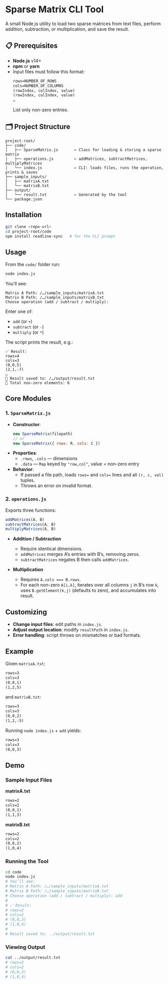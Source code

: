 # Sparse Matrix CLI Tool

A small Node.js utility to load two sparse matrices from text files, perform addition, subtraction, or multiplication, and save the result.

## 📋 Prerequisites

- **Node.js** v14+  
- **npm** or **yarn**  
- Input files must follow this format:
  ```txt
  rows=NUMBER_OF_ROWS
  cols=NUMBER_OF_COLUMNS
  (rowIndex, colIndex, value)
  (rowIndex, colIndex, value)
  …
  ```  
  List only non-zero entries.

## 🗂 Project Structure

```
project-root/
├── code/
│   ├── SparseMatrix.js       ← Class for loading & storing a sparse matrix
│   ├── operations.js         ← addMatrices, subtractMatrices, multiplyMatrices
│   └── index.js              ← CLI: loads files, runs the operation, prints & saves
├── sample_inputs/
│   ├── matrixA.txt
│   └── matrixB.txt
├── output/
│   └── result.txt            ← Generated by the tool
└── package.json
```

## Installation

```bash
git clone <repo-url>
cd project-root/code
npm install readline-sync   # for the CLI prompt
```  

## Usage

From the `code/` folder run:

```bash
node index.js
```

You’ll see:

```
Matrix A Path: /…/sample_inputs/matrixA.txt
Matrix B Path: /…/sample_inputs/matrixB.txt
Choose operation (add / subtract / multiply):
```

Enter one of:
- `add` (or `+`)
- `subtract` (or `-`)
- `multiply` (or `*`)

The script prints the result, e.g.:

```
✅ Result:
rows=4
cols=3
(0,0,5)
(2,1,-7)
…
💾 Result saved to: /…/output/result.txt
🧮 Total non-zero elements: 6
```

## Core Modules

### 1. `SparseMatrix.js`

- **Constructor**:  
  ```js
  new SparseMatrix(filepath)
  // or
  new SparseMatrix({ rows: R, cols: C })
  ```  
- **Properties**:  
  - `.rows`, `.cols` — dimensions  
  - `.data` — `Map` keyed by `"row,col"`, value = non-zero entry  
- **Behavior**:  
  - If passed a file path, loads `rows=` and `cols=` lines and all `(r, c, val)` tuples.  
  - Throws an error on invalid format.

### 2. `operations.js`

Exports three functions:

```js
addMatrices(A, B)
subtractMatrices(A, B)
multiplyMatrices(A, B)
```

- **Addition / Subtraction**  
  - Require identical dimensions.  
  - `addMatrices` merges A’s entries with B’s, removing zeros.  
  - `subtractMatrices` negates B then calls `addMatrices`.

- **Multiplication**  
  - Requires `A.cols === B.rows`.  
  - For each non-zero `A[i,k]`, iterates over all columns `j` in B’s row `k`, uses `B.getElement(k,j)` (defaults to zero), and accumulates into result.

## Customizing

- **Change input files**: edit paths in `index.js`.  
- **Adjust output location**: modify `resultPath` in `index.js`.  
- **Error handling**: script throws on mismatches or bad formats.

## Example

Given `matrixA.txt`:
```txt
rows=3
cols=3
(0,0,1)
(1,2,5)
```

and `matrixB.txt`:
```txt
rows=3
cols=3
(0,0,2)
(1,2,-5)
```

Running `node index.js` + `add` yields:
```txt
rows=3
cols=3
(0,0,3)
```

## Demo

### Sample Input Files

**matrixA.txt**
```txt
rows=2
cols=2
(0,0,1)
(1,1,3)
```

**matrixB.txt**
```txt
rows=2
cols=2
(0,0,2)
(1,0,4)
```

### Running the Tool

```bash
cd code
node index.js
# You’ll see:
# Matrix A Path: /…/sample_inputs/matrixA.txt
# Matrix B Path: /…/sample_inputs/matrixB.txt
# Choose operation (add / subtract / multiply): add
#
# ✅ Result:
# rows=2
# cols=2
# (0,0,3)
# (1,0,4)
#
# Result saved to: ../output/result.txt
```

### Viewing Output

```bash
cat ../output/result.txt
# rows=2
# cols=2
# (0,0,3)
# (1,0,4)
```
